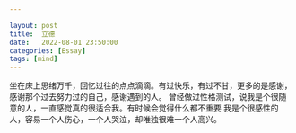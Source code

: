 ```yaml
---

layout: post
title:  立德
date:   2022-08-01 23:50:00
categories: [Essay]
tags: [mind]
---
```


坐在床上思绪万千，回忆过往的点点滴滴。有过快乐，有过不甘，更多的是感谢，感谢那个过去努力过的自己，感谢遇到的人。
曾经做过性格测试，说我是个很随意的人，一直感觉真的很适合我。有时候会觉得什么都不重要
我是个很感性的人，容易一个人伤心，一个人哭泣，却唯独很难一个人高兴。